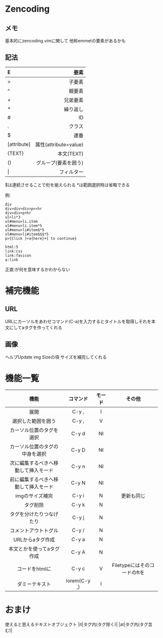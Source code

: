 # Zencoding #

## メモ ##
基本的にzencoding.vimに関して
他称emmetの要素があるかも

## 記法 ##

|E|要素|
|:---|---:|
|>|子要素|
|^|親要素|
|+|兄弟要素|
|\*|繰り返し|
|#|ID|
|.|クラス|
|$|連番|
|[attribute]|属性(attribute=value)|
|{TEXT}|本文(TEXT)|
|()|グループ(要素を囲う)|
|\||フィルター|

$は連続させることで桁を揃えられる
\*は範囲選択時は省略できる

例:

``` html:
div
div>div>div>p<<hr
div>div>p+hr
ul>li*3
ul#menu>li.item
ul#menu>li.item*5
ul#menu>li#item$*5
ul#menu>li#item$$$*5
p>{Click }+a{here}+{ to continue}

html:5
link:css
link:favicon
a:link
```

正直\:が何を意味するかわからない

# 補完機能 #
## URL ##
URLにカーソルをあわせコマンド(C-a)を入力するとタイトルを取得しそれを本文にしてaタグを作ってくれる

## 画像 ##
ヘルプUpdate img Sizeの項
サイズを補完してくれる

# 機能一覧 #

|機能|コマンド|モード|その他|
|:---:|:---:|:---:|:---:|
|展開|C-y ,|I||
|選択した範囲を囲う|C-y ,|V||
|カーソル位置のタグを選択|C-y d|NI||
|カーソル位置のタグの中身を選択|C-y D|NI||
|次に編集するべきへ移動して挿入モード|C-y n|NI||
|前に編集するべきへ移動して挿入モード|C-y N|NI||
|imgのサイズ補完|C-y i|N|更新も同じ|
|タグ削除|C-y k|N||
|タグを分けたりつなげたり|C-y j|N||
|コメントアウトトグル|C-y /|N|
|URLからaタグ作成|C-y a|N||
|本文とかを使ってaタグ作成|C-y A|N||
|コードをhtmlに|C-y c|V|Filetypeにはそのコードのftを|
|ダミーテキスト|lorem(C-y ,)|I||

# おまけ #
使えると思えるテキストオブジェクト
|it|タグ内(タグ除く)|
|at|タグ内(タグ含む)|



